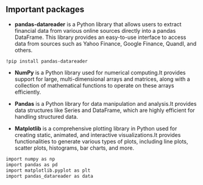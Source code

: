 #

## Important packages

- **pandas-datareader** is a Python library that allows users to extract financial data from various online sources directly into a pandas DataFrame. This library provides an easy-to-use interface to access data from sources such as Yahoo Finance, Google Finance, Quandl, and others.

```bash
!pip install pandas-datareader
```

- **NumPy** is a Python library used for numerical computing.It provides support for large, multi-dimensional arrays and matrices, along with a collection of mathematical functions to operate on these arrays efficiently.

- **Pandas** is a Python library for data manipulation and analysis.It provides data structures like Series and DataFrame, which are highly efficient for handling structured data.

- **Matplotlib** is a comprehensive plotting library in Python used for creating static, animated, and interactive visualizations.It provides functionalities to generate various types of plots, including line plots, scatter plots, histograms, bar charts, and more.

```bash
import numpy as np
import pandas as pd
import matplotlib.pyplot as plt
import pandas_datareader as data
```

```bash
```

```bash
```

```bash
```

```bash
```

```bash
```

```bash
```

```bash
```

```bash
```
